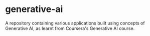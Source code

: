 # generative-ai
A repository containing various applications built using concepts of Generative AI, as learnt from Coursera's Generative AI course.
